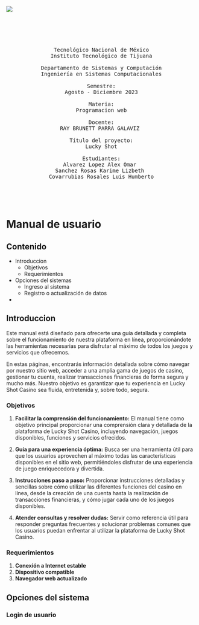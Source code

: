![](https://www.tijuana.tecnm.mx/wp-content/uploads/2022/03/TecNM-ITT-sgc-2018-color-scaled-e1646127126124-1568x479.jpg)
<pre>

	<p align=center>

Tecnológico Nacional de México
Instituto Tecnológico de Tijuana

Departamento de Sistemas y Computación
Ingeniería en Sistemas Computacionales

Semestre:
Agosto - Diciembre 2023

Materia:
Programacion web

Docente:
RAY BRUNETT PARRA GALAVIZ 

Título del proyecto:
Lucky Shot

Estudiantes:
Alvarez Lopez Alex Omar 
Sanchez Rosas Karime Lizbeth 
Covarrubias Rosales Luis Humberto
	</p>

</pre>

# Manual de usuario
## Contenido
- Introduccion
  - Objetivos
   - Requerimientos
- Opciones del sistemas
  - Ingreso al sistema
  - Registro o actualización de datos  
 -
 ## Introduccion
  
Este manual está diseñado para ofrecerte una guía detallada y completa sobre el funcionamiento de nuestra plataforma en línea, proporcionándote las herramientas necesarias para disfrutar al máximo de todos los juegos y servicios que ofrecemos.

En estas páginas, encontrarás información detallada sobre cómo navegar por nuestro sitio web, acceder a una amplia gama de juegos de casino, gestionar tu cuenta, realizar transacciones financieras de forma segura y mucho más. Nuestro objetivo es garantizar que tu experiencia en Lucky Shot Casino sea fluida, entretenida y, sobre todo, segura.

###  Objetivos
1.  **Facilitar la comprensión del funcionamiento:** El manual tiene como objetivo principal proporcionar una comprensión clara y detallada de la plataforma de Lucky Shot Casino, incluyendo navegación, juegos disponibles, funciones y servicios ofrecidos.
    
2.  **Guía para una experiencia óptima:** Busca ser una herramienta útil para que los usuarios aprovechen al máximo todas las características disponibles en el sitio web, permitiéndoles disfrutar de una experiencia de juego enriquecedora y divertida.
    
3.  **Instrucciones paso a paso:** Proporcionar instrucciones detalladas y sencillas sobre cómo utilizar las diferentes funciones del casino en línea, desde la creación de una cuenta hasta la realización de transacciones financieras, y cómo jugar cada uno de los juegos disponibles.
4. **Atender consultas y resolver dudas:** Servir como referencia útil para responder preguntas frecuentes y solucionar problemas comunes que los usuarios puedan enfrentar al utilizar la plataforma de Lucky Shot Casino.

### Requerimientos 
1.  **Conexión a Internet estable** 
2.  **Dispositivo compatible** 
3.  **Navegador web actualizado** 

## Opciones del sistema
### Login de usuario
